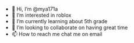 - 👋 Hi, I’m @mya171a
- 👀 I’m interested in roblox 
- 🌱 I’m currently learning about 5th grade
- 💞️ I’m looking to collaborate on having great time
- 📫 How to reach me chat me on email 

<!---
mya171a/mya171a is a ✨ special ✨ repository because its `README.md` (this file) appears on your GitHub profile.
You can click the Preview link to take a look at your changes.
--->
